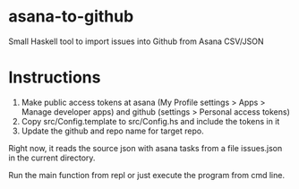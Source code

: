 # asana-to-github
Small Haskell tool to import issues into Github from Asana CSV/JSON

# Instructions

1. Make public access tokens at asana (My Profile settings > Apps > Manage developer apps) and github (settings > Personal access tokens)
2. Copy src/Config.template to src/Config.hs and include the tokens in it
3. Update the github and repo name for target repo.

Right now, it reads the source json with asana tasks from a file issues.json in the current directory.

Run the main function from repl or just execute the program from cmd line.
